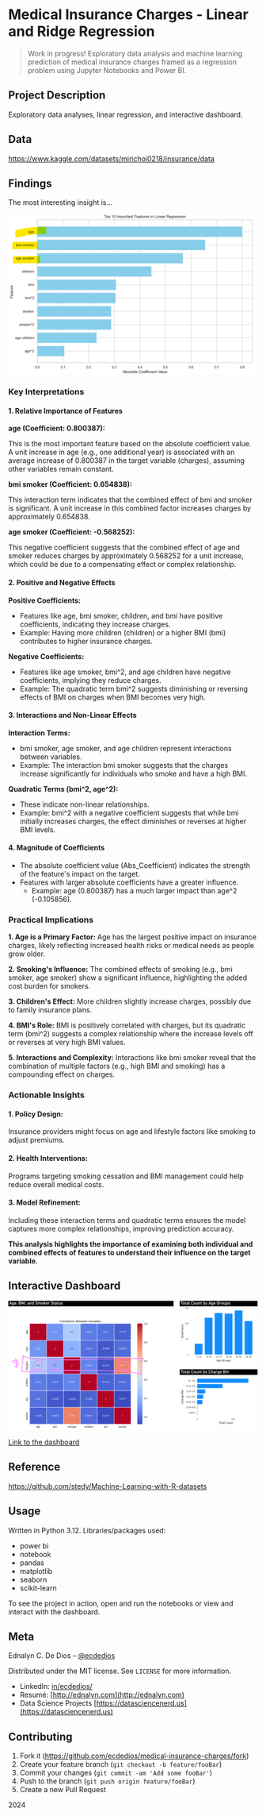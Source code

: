 # Medical Insurance Charges - Linear and Ridge Regression

> Work in progress! Exploratory data analysis and machine learning prediction of medical insurance charges framed as a regression problem using Jupyter Notebooks and Power BI.

## Project Description

Exploratory data analyses, linear regression, and interactive dashboard.

## Data

https://www.kaggle.com/datasets/mirichoi0218/insurance/data

## Findings

The most interesting insight is...

![Feature Importances](https://github.com/ecdedios/medical-insurance-charges/blob/main/viz/Screenshot%202024-12-11%20211122.png)

### Key Interpretations

#### 1. Relative Importance of Features

**age (Coefficient: 0.800387):**

This is the most important feature based on the absolute coefficient value.
A unit increase in age (e.g., one additional year) is associated with an average increase of 0.800387 in the target variable (charges), assuming other variables remain constant.

**bmi smoker (Coefficient: 0.654838):**

This interaction term indicates that the combined effect of bmi and smoker is significant.
A unit increase in this combined factor increases charges by approximately 0.654838.

**age smoker (Coefficient: -0.568252):**

This negative coefficient suggests that the combined effect of age and smoker reduces charges by approximately 0.568252 for a unit increase, which could be due to a compensating effect or complex relationship.

#### 2. Positive and Negative Effects

**Positive Coefficients:**

- Features like age, bmi smoker, children, and bmi have positive coefficients, indicating they increase charges.
- Example: Having more children (children) or a higher BMI (bmi) contributes to higher insurance charges.

**Negative Coefficients:**

- Features like age smoker, bmi^2, and age children have negative coefficients, implying they reduce charges.
- Example: The quadratic term bmi^2 suggests diminishing or reversing effects of BMI on charges when BMI becomes very high.

#### 3. Interactions and Non-Linear Effects

**Interaction Terms:**

- bmi smoker, age smoker, and age children represent interactions between variables.
- Example: The interaction bmi smoker suggests that the charges increase significantly for individuals who smoke and have a high BMI.

**Quadratic Terms (bmi^2, age^2):**

- These indicate non-linear relationships.
- Example: bmi^2 with a negative coefficient suggests that while bmi initially increases charges, the effect diminishes or reverses at higher BMI levels.

#### 4. Magnitude of Coefficients

- The absolute coefficient value (Abs_Coefficient) indicates the strength of the feature's impact on the target.
- Features with larger absolute coefficients have a greater influence.
  - Example: age (0.800387) has a much larger impact than age^2 (-0.105856).

### Practical Implications

**1. Age is a Primary Factor:** Age has the largest positive impact on insurance charges, likely reflecting increased health risks or medical needs as people grow older.

**2. Smoking's Influence:** The combined effects of smoking (e.g., bmi smoker, age smoker) show a significant influence, highlighting the added cost burden for smokers.

**3. Children's Effect:** More children slightly increase charges, possibly due to family insurance plans.

**4. BMI's Role:** BMI is positively correlated with charges, but its quadratic term (bmi^2) suggests a complex relationship where the increase levels off or reverses at very high BMI values.

**5. Interactions and Complexity:** Interactions like bmi smoker reveal that the combination of multiple factors (e.g., high BMI and smoking) has a compounding effect on charges.

### Actionable Insights

#### 1. Policy Design:

Insurance providers might focus on age and lifestyle factors like smoking to adjust premiums.

#### 2. Health Interventions:

Programs targeting smoking cessation and BMI management could help reduce overall medical costs.

#### 3. Model Refinement:

Including these interaction terms and quadratic terms ensures the model captures more complex relationships, improving prediction accuracy.

**This analysis highlights the importance of examining both individual and combined effects of features to understand their influence on the target variable.**

## Interactive Dashboard

![Power BI Dashboard](https://github.com/ecdedios/medical-insurance-charges/blob/main/viz/Screenshot%202024-12-11%20210940.png)

[Link to the dashboard](https://app.powerbi.com/view?r=eyJrIjoiMmMxODkxZDQtOTJjMi00N2Y0LTg4MDEtMjdlNTM5OTBjODU0IiwidCI6IjAwZmI2OGUxLWQ5ZTktNGZiOC04MzdjLTNhMzcxMmYyZGNlYiJ9)

## Reference

https://github.com/stedy/Machine-Learning-with-R-datasets

## Usage

Written in Python 3.12. Libraries/packages used:

- power bi
- notebook
- pandas
- matplotlib
- seaborn
- scikit-learn

To see the project in action, open and run the notebooks or view and interact with the dashboard.

## Meta

Ednalyn C. De Dios – [@ecdedios](https://github.com/ecdedios)

Distributed under the MIT license. See `LICENSE` for more information.

- LinkedIn: [in/ecdedios/](https://www.linkedin.com/in/ecdedios/)
- Resumé: [http://ednalyn.com](http://ednalyn.com)
- Data Science Projects [https://datasciencenerd.us](https://datasciencenerd.us)

## Contributing

1. Fork it (<https://github.com/ecdedios/medical-insurance-charges/fork>)
2. Create your feature branch (`git checkout -b feature/fooBar`)
3. Commit your changes (`git commit -am 'Add some fooBar'`)
4. Push to the branch (`git push origin feature/fooBar`)
5. Create a new Pull Request

2024
